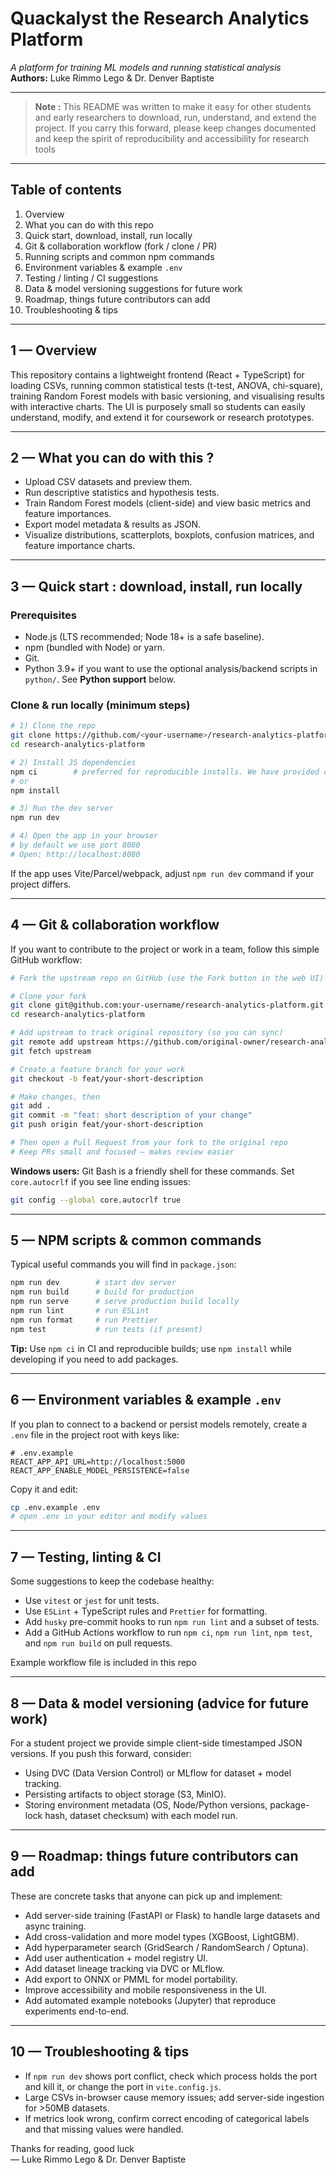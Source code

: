 # Quackalyst the Research Analytics Platform

*A platform for training ML models and running statistical analysis*  
**Authors:** Luke Rimmo Lego & Dr. Denver Baptiste  

---

> **Note :** This README was written to make it easy for other students and early researchers to download, run, understand, and extend the project. If you carry this forward, please keep changes documented and keep the spirit of reproducibility and accessibility for research tools

---

## Table of contents
1. Overview  
2. What you can do with this repo  
3. Quick start, download, install, run locally  
4. Git & collaboration workflow (fork / clone / PR)  
5. Running scripts and common npm commands  
6. Environment variables & example `.env`  
7. Testing / linting / CI suggestions  
8. Data & model versioning suggestions for future work  
9. Roadmap, things future contributors can add  
10. Troubleshooting & tips  

---

## 1 — Overview
This repository contains a lightweight frontend (React + TypeScript) for loading CSVs, running common statistical tests (t-test, ANOVA, chi-square), training Random Forest models with basic versioning, and visualising results with interactive charts. The UI is purposely small so students can easily understand, modify, and extend it for coursework or research prototypes.

---

## 2 — What you can do with this ?
- Upload CSV datasets and preview them.  
- Run descriptive statistics and hypothesis tests.  
- Train Random Forest models (client-side) and view basic metrics and feature importances.  
- Export model metadata & results as JSON.  
- Visualize distributions, scatterplots, boxplots, confusion matrices, and feature importance charts.

---

## 3 — Quick start : download, install, run locally

### Prerequisites
- Node.js (LTS recommended; Node 18+ is a safe baseline).  
- npm (bundled with Node) or yarn.  
- Git.  
-  Python 3.9+ if you want to use the optional analysis/backend scripts in `python/`. See **Python support** below.

### Clone & run locally (minimum steps)
```bash
# 1) Clone the repo
git clone https://github.com/<your-username>/research-analytics-platform.git
cd research-analytics-platform

# 2) Install JS dependencies
npm ci        # preferred for reproducible installs. We have provided our package-lock.json that was generated
# or
npm install

# 3) Run the dev server
npm run dev

# 4) Open the app in your browser
# by default we use port 8080
# Open: http://localhost:8080
```

If the app uses Vite/Parcel/webpack, adjust `npm run dev` command if your project differs.

---

## 4 — Git & collaboration workflow 
If you want to contribute to the project or work in a team, follow this simple GitHub workflow:

```bash
# Fork the upstream repo on GitHub (use the Fork button in the web UI)

# Clone your fork
git clone git@github.com:your-username/research-analytics-platform.git
cd research-analytics-platform

# Add upstream to track original repository (so you can sync)
git remote add upstream https://github.com/original-owner/research-analytics-platform.git
git fetch upstream

# Create a feature branch for your work
git checkout -b feat/your-short-description

# Make changes, then
git add .
git commit -m "feat: short description of your change"
git push origin feat/your-short-description

# Then open a Pull Request from your fork to the original repo
# Keep PRs small and focused — makes review easier
```

**Windows users:** Git Bash is a friendly shell for these commands. Set `core.autocrlf` if you see line ending issues:
```bash
git config --global core.autocrlf true
```

---

## 5 — NPM scripts & common commands
Typical useful commands you will find in `package.json`:

```bash
npm run dev        # start dev server
npm run build      # build for production
npm run serve      # serve production build locally
npm run lint       # run ESLint
npm run format     # run Prettier
npm test           # run tests (if present)
```

**Tip:** Use `npm ci` in CI and reproducible builds; use `npm install` while developing if you need to add packages.

---


## 6 — Environment variables & example `.env`
If you plan to connect to a backend or persist models remotely, create a `.env` file in the project root with keys like:

```
# .env.example
REACT_APP_API_URL=http://localhost:5000
REACT_APP_ENABLE_MODEL_PERSISTENCE=false
```

Copy it and edit:
```bash
cp .env.example .env
# open .env in your editor and modify values
```

---

## 7 — Testing, linting & CI
Some suggestions to keep the codebase healthy:
- Use `vitest` or `jest` for unit tests.
- Use `ESLint` + TypeScript rules and `Prettier` for formatting.
- Add `husky` pre-commit hooks to run `npm run lint` and a subset of tests.
- Add a GitHub Actions workflow to run `npm ci`, `npm run lint`, `npm test`, and `npm run build` on pull requests.

Example workflow file is included in this repo

---

## 8 — Data & model versioning (advice for future work)
For a student project we provide simple client-side timestamped JSON versions. If you push this forward, consider:
- Using DVC (Data Version Control) or MLflow for dataset + model tracking.
- Persisting artifacts to object storage (S3, MinIO).
- Storing environment metadata (OS, Node/Python versions, package-lock hash, dataset checksum) with each model run.

---

## 9 — Roadmap: things future contributors can add
These are concrete tasks that anyone can pick up and implement:
- Add server-side training (FastAPI or Flask) to handle large datasets and async training.
- Add cross-validation and more model types (XGBoost, LightGBM).
- Add hyperparameter search (GridSearch / RandomSearch / Optuna).
- Add user authentication + model registry UI.
- Add dataset lineage tracking via DVC or MLflow.
- Add export to ONNX or PMML for model portability.
- Improve accessibility and mobile responsiveness in the UI.
- Add automated example notebooks (Jupyter) that reproduce experiments end-to-end.

---

## 10 — Troubleshooting & tips 
- If `npm run dev` shows port conflict, check which process holds the port and kill it, or change the port in `vite.config.js`.  
- Large CSVs in-browser cause memory issues; add server-side ingestion for >50MB datasets.  
- If metrics look wrong, confirm correct encoding of categorical labels and that missing values were handled.


Thanks for reading, good luck  
— Luke Rimmo Lego & Dr. Denver Baptiste 
